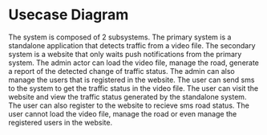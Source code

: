 # Usecase Diagram

The system is composed of 2 subsystems. The primary system is a standalone application
that detects traffic from a video file. The secondary system is a website that only waits
push notifications from the primary system. The admin actor can load the video file, manage
the road, generate a report of the detected change of traffic status. The admin can also manage
the users that is registered in the website. The user can send sms
to the system to get the traffic status in the video file. The user can visit the website and
view the traffic status generated by the standalone system. The user can also register to the website
to recieve sms road status. The user cannot load the video file, manage the road or even manage the
registered users in the website.
